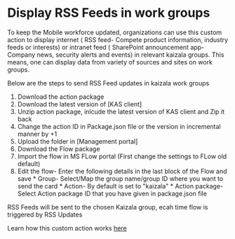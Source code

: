# Display RSS Feeds in work groups

To keep the Mobile workforce updated, organizations can use this custom action to display internet ( RSS feed- Compete product information, industry feeds or interests) or intranet feed ( SharePoint announcement app- Company news, security alerts and events) in relevant kaizala groups. This means, one can display data from variety of sources and sites on work groups.

Below are the steps to send RSS Feed updates in kaizala work groups

1. Download the action package
2. Download the latest version of [KAS client]
3. Unzip action package, inlcude the latest version of KAS client and Zip it back
4. Change the action ID in Package.json file or the version in incremental manner by +1
5. Upload the folder in [Management portal]
6. Download the Flow package
7. Import the flow in MS FLow portal (First change the settings to FLow old default)
8. Edit the flow-
                 Enter the following details in the last block of the Flow and save
		* Group- Select/Map the group name/group ID where you want to send the card
		* Action- By default is set to "kaizala"
		* Action package- Select Action package ID that you have given in package.json file

RSS Feeds will be sent to the chosen Kaizala group, ecah time flow is triggered by RSS Updates
		
Learn how this custom action works [here]()


